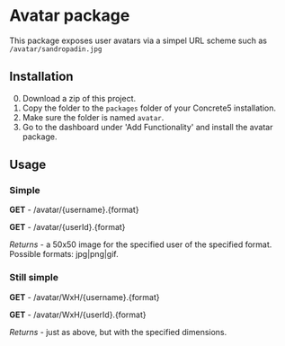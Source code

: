 # Avatar package

This package exposes user avatars via a simpel URL scheme such
as `/avatar/sandropadin.jpg`

## Installation

0. Download a zip of this project.
0. Copy the folder to the `packages` folder of your Concrete5 installation.
0. Make sure the folder is named `avatar`.
0. Go to the dashboard under 'Add Functionality' and install the avatar package.

## Usage

### Simple

  __GET__ - /avatar/{username}.{format}

  __GET__ - /avatar/{userId}.{format}

  _Returns_ - a 50x50 image for the specified user of the specified format. Possible formats: jpg|png|gif.

### Still simple

  __GET__ - /avatar/WxH/{username}.{format}

  __GET__ - /avatar/WxH/{userId}.{format}

  _Returns_ - just as above, but with the specified dimensions.
